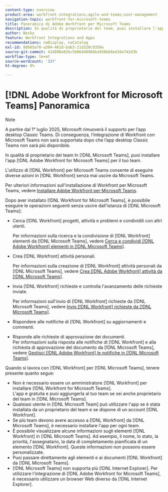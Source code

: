 ```yaml
---
content-type: overview
product-area: workfront-integrations;agile-and-teams;user-management
navigation-topic: workfront-for-microsoft-teams
title: Panoramica di Adobe Workfront per Microsoft Teams
description: In qualità di proprietario del team, puoi installare l'app  [!DNL Adobe Workfront for Microsoft Teams]  per il tuo team.
author: Becky
feature: Workfront Integrations and Apps
recommendations: noDisplay, noCatalog
exl-id: 88b05a70-a304-461d-bab3-21d328c9356e
source-git-commit: 41d898e82bc5b06498966ba938b68ed10e742d3b
workflow-type: tm+mt
source-wordcount: '337'
ht-degree: 0%

---
```


# [!DNL Adobe Workfront for Microsoft Teams] Panoramica

<!-- Audited: 12/2023 -->

>[!NOTE]
>
>A partire dal 1° luglio 2025, Microsoft rimuoverà il supporto per l’app desktop Classic Teams. Di conseguenza, l’integrazione di Workfront con Microsoft Teams non sarà supportata dopo che l’app desktop Classic Teams non sarà più disponibile.

In qualità di proprietario del team In [!DNL Microsoft Teams], puoi installare l&#39;app [!DNL Adobe Workfront for Microsoft Teams] per il tuo team.

L&#39;utilizzo di [!DNL Workfront] per Microsoft Teams consente di eseguire diverse azioni in [!DNL Workfront] senza mai uscire da Microsoft Teams.

Per ulteriori informazioni sull&#39;installazione di Workfront per Microsoft Teams, vedere [Installare Adobe Workfront per Microsoft Teams](../../workfront-integrations-and-apps/using-workfront-with-microsoft-teams/install-workfront-ms-teams.md).

Dopo aver installato [!DNL Workfront for Microsoft Teams], è possibile eseguire le operazioni seguenti senza uscire dall&#39;istanza di [!DNL Microsoft Teams]:

* Cerca [!DNL Workfront] progetti, attività e problemi e condividili con altri utenti.

  Per informazioni sulla ricerca e la condivisione di [!DNL Workfront] elementi da [!DNL Microsoft Teams], vedere [Cerca e condividi [!DNL Adobe Workfront] elementi in [!DNL Microsoft Teams]](../../workfront-integrations-and-apps/using-workfront-with-microsoft-teams/search-for-and-share-wf-items-in-ms-teams.md).

* Crea [!DNL Workfront] attività personali.

  Per informazioni sulla creazione di [!DNL Workfront] attività personali da [!DNL Microsoft Teams], vedere [Crea [!DNL Adobe Workfront] attività da [!DNL Microsoft Teams]](../../workfront-integrations-and-apps/using-workfront-with-microsoft-teams/create-workfront-tasks-from-ms-teams.md).

* Invia [!DNL Workfront] richieste e controlla l&#39;avanzamento delle richieste inviate.

  Per informazioni sull&#39;invio di [!DNL Workfront] richieste da [!DNL Microsoft Teams], vedere [Invio [!DNL Workfront] richieste da [!DNL Microsoft Teams]](../../workfront-integrations-and-apps/using-workfront-with-microsoft-teams/submit-workfront-requests-from-ms-teams.md).

* Rispondere alle notifiche di [!DNL Workfront] su aggiornamenti e commenti.
* Risponde alle richieste di approvazione dei documenti.\
   Per informazioni sulla risposta alle notifiche di [!DNL Workfront] e alla richiesta di approvazione del documento da [!DNL Microsoft Teams], vedere [Gestisci [!DNL Adobe Workfront] le notifiche in [!DNL Microsoft Teams]](../../workfront-integrations-and-apps/using-workfront-with-microsoft-teams/manage-wf-notifications-approval-requests-ms-teams.md).

Quando si lavora con [!DNL Workfront] per [!DNL Microsoft Teams], tenere presente quanto segue:

* Non è necessario essere un amministratore [!DNL Workfront] per installare [!DNL Workfront for Microsoft Teams].\
   L&#39;app è gratuita e puoi aggiungerla al tuo team se sei anche proprietario del team in [!DNL Microsoft Teams].
* Qualsiasi utente in [!DNL Microsoft Team] può utilizzare l&#39;app se è stata installata da un proprietario del team e se dispone di un account [!DNL Workfront].
* Se più team devono avere accesso a [!DNL Workfront] da [!DNL Microsoft Teams], è necessario installare l&#39;app per ogni team.
* È possibile visualizzare alcune informazioni sugli elementi [!DNL Workfront] in [!DNL Microsoft Teams]. Ad esempio, il nome, lo stato, la priorità, l&#39;assegnatario, la data di completamento pianificata di un elemento [!DNL Workfront]. Queste informazioni non possono essere personalizzate.
* Puoi passare direttamente agli elementi e ai documenti [!DNL Workfront] da [!DNL Microsoft Teams].
* [!DNL Microsoft Teams] non supporta più [!DNL Internet Explorer]. Per utilizzare l&#39;integrazione di [!DNL Adobe Workfront for Microsoft Teams], è necessario utilizzare un browser Web diverso da [!DNL Internet Explorer].
